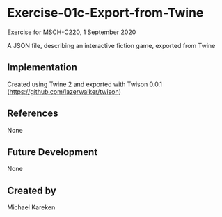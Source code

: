 # Exercise-01c-Export-from-Twine

Exercise for MSCH-C220, 1 September 2020

A JSON file, describing an interactive fiction game, exported from Twine

## Implementation
Created using Twine 2 and exported with Twison 0.0.1 (https://github.com/lazerwalker/twison)

## References
None

## Future Development
None

## Created by
Michael Kareken
